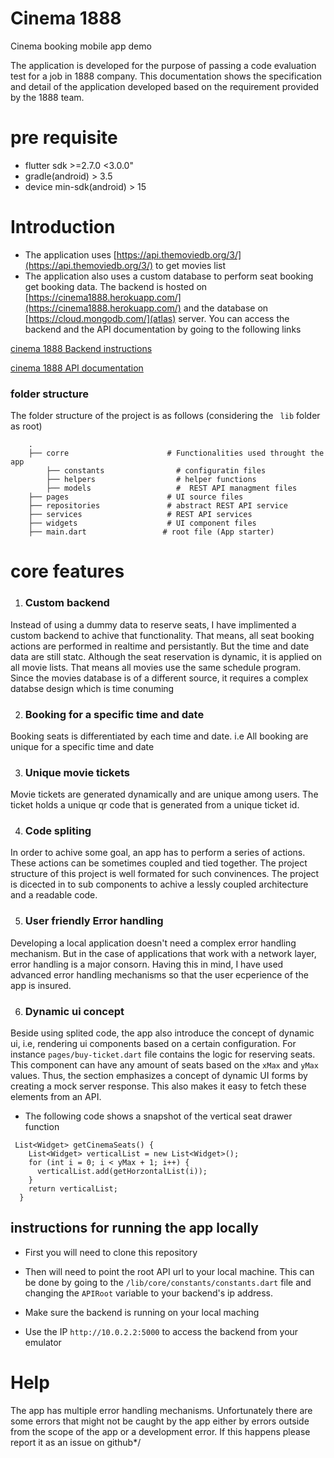 # Cinema 1888

Cinema booking mobile app demo


The application is developed for the purpose of passing a code evaluation test for a job in 1888 company. This documentation shows the specification and detail of the application developed based on the requirement provided by the 1888 team. 

# pre requisite
* flutter sdk >=2.7.0 <3.0.0"
* gradle(android) > 3.5
* device min-sdk(android) > 15

# Introduction


* The application uses [https://api.themoviedb.org/3/](https://api.themoviedb.org/3/) to get movies list
* The application also uses a custom database to perform seat booking get booking data. The backend is hosted on [https://cinema1888.herokuapp.com/](https://cinema1888.herokuapp.com/) and the database on [https://cloud.mongodb.com/](atlas) server. You can access the backend and the API documentation by going to the following links

[cinema 1888 Backend instructions](https://github.com/exeligent/cinema1888_backend)

[cinema 1888 API documentation](https://documenter.getpostman.com/view/9164090/TVt184X7)


### folder structure
The folder structure of the project is as follows (considering the ``` lib``` folder as root)
```
    .
    ├── corre                      # Functionalities used throught the app
        ├── constants                # configuratin files
        ├── helpers                  # helper functions 
        ├── models                   #  REST API managment files
    ├── pages                      # UI source files
    ├── repositories               # abstract REST API service
    ├── services                   # REST API services
    ├── widgets                    # UI component files
    ├── main.dart                 # root file (App starter)

   ```  
 

# core features

1. ### Custom backend
Instead of using a dummy data to reserve seats, I have implimented a custom backend to achive that functionality. That means, all seat booking actions are performed in realtime and persistantly. But the time and date data are still statc. Although the seat reservation is dynamic, it is applied on all movie lists. That means all movies use the same schedule program. Since the movies database is of a different source, it requires a complex databse design which is time conuming

2. ### Booking for a specific time and date
 Booking seats is differentiated by each time and date. i.e All booking are unique for a specific time and date

3. ### Unique movie tickets
Movie tickets are generated dynamically and are unique among users. The ticket holds a unique qr code that is generated from a unique ticket id.
 
4. ### Code spliting
In order to achive some goal, an app has to perform a series of actions. These actions can be sometimes coupled and tied together. The project structure of this project is well formated for such convinences. The project is dicected in to sub components to achive a lessly coupled architecture and a readable code.  

5. ### User friendly Error handling
Developing a local application doesn't need a complex error handling mechanism. But in the case of applications that work with a network layer, error handling is a  major consorn. Having this in mind, I have used advanced error handling mechanisms so that the user ecperience of the app is insured.

6. ### Dynamic ui concept
 Beside using splited code, the app also introduce the concept of dynamic ui, i.e, rendering ui components based on a certain configuration. For instance ```pages/buy-ticket.dart``` file contains the logic for reserving seats. This component can have any amount of seats based on the ```xMax``` and ```yMax``` values.  Thus, the section emphasizes a concept of dynamic UI forms by creating a mock server response.  This also makes it easy to fetch these elements from an API.

* The following code shows a snapshot of the vertical seat drawer function

```
 List<Widget> getCinemaSeats() {
    List<Widget> verticalList = new List<Widget>();
    for (int i = 0; i < yMax + 1; i++) {
      verticalList.add(getHorzontalList(i));
    }
    return verticalList;
  }

```

## instructions for running the app locally
 
* First you will need to clone this repository
* Then will need to point the root API url to your local machine. This can be done by going to the ```/lib/core/constants/constants.dart``` file and changing the ```APIRoot``` variable to your backend's ip address.

* Make sure the backend is running on your local maching
* Use the IP ```http://10.0.2.2:5000``` to access the backend from your emulator

# Help
The app has multiple error handling mechanisms. Unfortunately there are some errors that might not be caught by the app either by errors outside from the scope of the app or a development error. If this happens please report it as an issue on github*/
 




 

